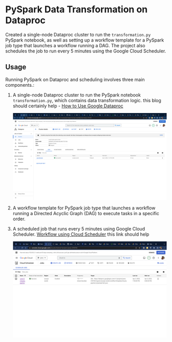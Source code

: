 # PySpark Data Transformation on Dataproc

Created a single-node Dataproc cluster to run the `transformation.py` PySpark notebook, as well as setting up a workflow template for a PySpark job type that launches a workflow running a DAG. The project also schedules the job to run every 5 minutes using the Google Cloud Scheduler.

## Usage

Running PySpark on Dataproc and scheduling involves three main components.:

1. A single-node Dataproc cluster to run the PySpark notebook `transformation.py`, which contains data transformation logic.
   this blog should certainly help - [How to Use Google Dataproc](https://www.freecodecamp.org/news/what-is-google-dataproc/)

   ![1680703739950](image/readme/1680703739950.png)
2. A workflow template for PySpark job type that launches a workflow running a Directed Acyclic Graph (DAG) to execute tasks in a specific order.
3. A scheduled job that runs every 5 minutes using Google Cloud Scheduler. [Workflow using Cloud Scheduler](https://cloud.google.com/dataproc/docs/tutorials/workflow-scheduler) this link should help

   ![1680703833084](image/readme/1680703833084.png)
